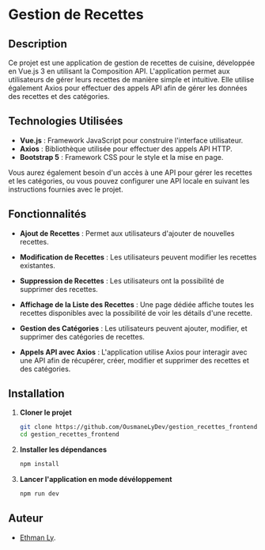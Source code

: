 # Gestion de Recettes

## Description

Ce projet est une application de gestion de recettes de cuisine, développée en Vue.js 3 en utilisant la Composition API. L'application permet aux utilisateurs de gérer leurs recettes de manière simple et intuitive. Elle utilise également Axios pour effectuer des appels API afin de gérer les données des recettes et des catégories.



## Technologies Utilisées

- **Vue.js** : Framework JavaScript pour construire l'interface utilisateur.
- **Axios** : Bibliothèque utilisée pour effectuer des appels API HTTP.
- **Bootstrap 5** : Framework CSS pour le style et la mise en page.




Vous aurez également besoin d'un accès à une API pour gérer les recettes et les catégories, ou vous pouvez configurer une API locale en suivant les instructions fournies avec le projet.   


## Fonctionnalités

- **Ajout de Recettes** : Permet aux utilisateurs d'ajouter de nouvelles recettes.

- **Modification de Recettes** : Les utilisateurs peuvent modifier les recettes existantes.

- **Suppression de Recettes** : Les utilisateurs ont la possibilité de supprimer des recettes.

- **Affichage de la Liste des Recettes** : Une page dédiée affiche toutes les recettes disponibles avec la possibilité de voir les détails d'une recette.

- **Gestion des Catégories** : Les utilisateurs peuvent ajouter, modifier, et supprimer des catégories de recettes.

- **Appels API avec Axios** : L'application utilise Axios pour interagir avec une API afin de récupérer, créer, modifier et supprimer des recettes et des catégories.


## Installation

1. **Cloner le projet**

   ```bash
   git clone https://github.com/OusmaneLyDev/gestion_recettes_frontend.git
   cd gestion_recettes_frontend

2. **Installer les dépendances**

    ```bash
    npm install
    ```

3. **Lancer l'application en mode dévéloppement**

    ```bash
    npm run dev
    ```



## Auteur

- [Ethman Ly](https://github.com/OusmaneLyDev).